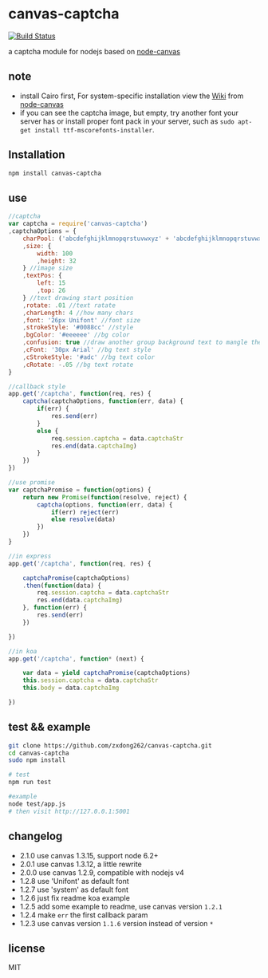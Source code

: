 # canvas-captcha

[![Build Status](https://travis-ci.org/zxdong262/canvas-captcha.svg?branch=master)](https://travis-ci.org/zxdong262/canvas-captcha)

a captcha module for nodejs based on [node-canvas](https://www.npmjs.org/package/canvas)

## note

- install Cairo first, For system-specific installation view the  <a href="https://github.com/LearnBoost/node-canvas/wiki/_pages">Wiki</a> from [node-canvas](https://www.npmjs.org/package/canvas)
- if you can see the captcha image, but empty, try another font your server has or install proper font pack in your server, such as `sudo apt-get install ttf-mscorefonts-installer`.

## Installation

```bash
npm install canvas-captcha
```

## use

```javascript
//captcha 
var captcha = require('canvas-captcha')
,captchaOptions = {
	charPool: ('abcdefghijklmnopqrstuvwxyz' + 'abcdefghijklmnopqrstuvwxyz'.toUpperCase() + '1234567890').split('') //char pool Array
	,size: {
		width: 100
		,height: 32
	} //image size
	,textPos: {
		left: 15
		,top: 26
	} //text drawing start position
	,rotate: .01 //text ratate
	,charLength: 4 //how many chars
	,font: '26px Unifont' //font size
	,strokeStyle: '#0088cc' //style
	,bgColor: '#eeeeee' //bg color
	,confusion: true //draw another group background text to mangle the text
	,cFont: '30px Arial' //bg text style
	,cStrokeStyle: '#adc' //bg text color
	,cRotate: -.05 //bg text rotate
}

//callback style
app.get('/captcha', function(req, res) {
	captcha(captchaOptions, function(err, data) {
		if(err) {
			res.send(err)
		}
		else {
			req.session.captcha = data.captchaStr
			res.end(data.captchaImg)
		}
	})
})

//use promise
var captchaPromise = function(options) {
	return new Promise(function(resolve, reject) {
		captcha(options, function(err, data) {
			if(err) reject(err)
			else resolve(data)
		})
	})
}

//in express
app.get('/captcha', function(req, res) {

	captchaPromise(captchaOptions)
	.then(function(data) {
		req.session.captcha = data.captchaStr
		res.end(data.captchaImg)
	}, function(err) {
		res.send(err)
	})

})

//in koa
app.get('/captcha', function* (next) {

	var data = yield captchaPromise(captchaOptions)
	this.session.captcha = data.captchaStr
	this.body = data.captchaImg

})


```

## test && example

```bash
git clone https://github.com/zxdong262/canvas-captcha.git
cd canvas-captcha
sudo npm install

# test
npm run test

#example
node test/app.js
# then visit http://127.0.0.1:5001
```


## changelog
- 2.1.0 use canvas 1.3.15, support node 6.2+
- 2.0.1 use canvas 1.3.12, a little rewrite
- 2.0.0 use canvas 1.2.9, compatible with nodejs v4
- 1.2.8 use 'Unifont' as default font
- 1.2.7 use 'system' as default font
- 1.2.6 just fix readme koa example
- 1.2.5 add some example to readme, use canvas version `1.2.1`
- 1.2.4 make `err` the first callback param
- 1.2.3 use canvas version `1.1.6` version instead of version `*`

## license

MIT
